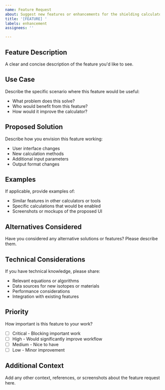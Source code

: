 ```yaml
---
name: Feature Request
about: Suggest new features or enhancements for the shielding calculator
title: '[FEATURE] '
labels: enhancement
assignees: ''

---
```


## Feature Description
A clear and concise description of the feature you'd like to see.

## Use Case
Describe the specific scenario where this feature would be useful:
- What problem does this solve?
- Who would benefit from this feature?
- How would it improve the calculator?

## Proposed Solution
Describe how you envision this feature working:
- User interface changes
- New calculation methods
- Additional input parameters
- Output format changes

## Examples
If applicable, provide examples of:
- Similar features in other calculators or tools
- Specific calculations that would be enabled
- Screenshots or mockups of the proposed UI

## Alternatives Considered
Have you considered any alternative solutions or features? Please describe them.

## Technical Considerations
If you have technical knowledge, please share:
- Relevant equations or algorithms
- Data sources for new isotopes or materials
- Performance considerations
- Integration with existing features

## Priority
How important is this feature to your work?
- [ ] Critical - Blocking important work
- [ ] High - Would significantly improve workflow
- [ ] Medium - Nice to have
- [ ] Low - Minor improvement

## Additional Context
Add any other context, references, or screenshots about the feature request here.